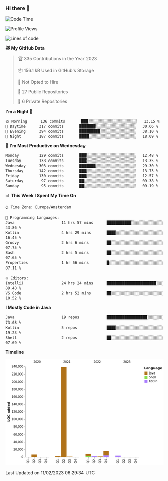 ### Hi there 👋


<!--START_SECTION:waka-->
![Code Time](http://img.shields.io/badge/Code%20Time-3%2C006%20hrs%202%20mins-blue)

![Profile Views](http://img.shields.io/badge/Profile%20Views-0-blue)

![Lines of code](https://img.shields.io/badge/From%20Hello%20World%20I%27ve%20Written-279%20Thousand%20lines%20of%20code-blue)

**🐱 My GitHub Data** 

> 🏆 335 Contributions in the Year 2023
 > 
> 📦 156.1 kB Used in GitHub's Storage 
 > 
> 🚫 Not Opted to Hire
 > 
> 📜 27 Public Repositories 
 > 
> 🔑 6 Private Repositories  
 > 
**I'm a Night 🦉** 

```text
🌞 Morning      136 commits       ███░░░░░░░░░░░░░░░░░░░░░░   13.15 % 
🌆 Daytime      317 commits       ███████░░░░░░░░░░░░░░░░░░   30.66 % 
🌃 Evening      394 commits       █████████░░░░░░░░░░░░░░░░   38.10 % 
🌙 Night        187 commits       ████░░░░░░░░░░░░░░░░░░░░░   18.09 % 

```
📅 **I'm Most Productive on Wednesday** 

```text
Monday         129 commits       ███░░░░░░░░░░░░░░░░░░░░░░   12.48 % 
Tuesday        138 commits       ███░░░░░░░░░░░░░░░░░░░░░░   13.35 % 
Wednesday      303 commits       ███████░░░░░░░░░░░░░░░░░░   29.30 % 
Thursday       142 commits       ███░░░░░░░░░░░░░░░░░░░░░░   13.73 % 
Friday         130 commits       ███░░░░░░░░░░░░░░░░░░░░░░   12.57 % 
Saturday        97 commits       ██░░░░░░░░░░░░░░░░░░░░░░░   09.38 % 
Sunday          95 commits       ██░░░░░░░░░░░░░░░░░░░░░░░   09.19 % 

```


📊 **This Week I Spent My Time On** 

```text
⌚︎ Time Zone: Europe/Amsterdam

💬 Programming Languages: 
Java                     11 hrs 57 mins      ███████████░░░░░░░░░░░░░░   43.86 % 
Kotlin                   4 hrs 29 mins       ████░░░░░░░░░░░░░░░░░░░░░   16.45 % 
Groovy                   2 hrs 6 mins        ██░░░░░░░░░░░░░░░░░░░░░░░   07.75 % 
Bash                     2 hrs 5 mins        ██░░░░░░░░░░░░░░░░░░░░░░░   07.65 % 
Properties               1 hr 56 mins        █░░░░░░░░░░░░░░░░░░░░░░░░   07.11 % 

🔥 Editors: 
IntelliJ                 24 hrs 24 mins      ██████████████████████░░░   89.48 % 
VS Code                  2 hrs 52 mins       ██░░░░░░░░░░░░░░░░░░░░░░░   10.52 % 

```

**I Mostly Code in Java** 

```text
Java                     19 repos            ██████████████████░░░░░░░   73.08 % 
Kotlin                   5 repos             ████░░░░░░░░░░░░░░░░░░░░░   19.23 % 
Shell                    2 repos             ██░░░░░░░░░░░░░░░░░░░░░░░   07.69 % 

```


**Timeline**

![Chart not found](https://raw.githubusercontent.com/powercasgamer/powercasgamer/master/charts/bar_graph.png) 


 Last Updated on 11/02/2023 06:29:34 UTC
<!--END_SECTION:waka-->
